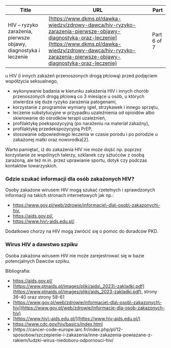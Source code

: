 | **Title**       | **URL**           | **Part**              |
|-----------------|-------------------|-----------------------|
| HIV – ryzyko zarażenia, pierwsze objawy, diagnostyka i leczenie         | [https://www.dkms.pl/dawka-wiedzy/zdrowy-dawca/hiv-ryzyko-zarazenia-pierwsze-objawy-diagnostyka-oraz-leczenie](https://www.dkms.pl/dawka-wiedzy/zdrowy-dawca/hiv-ryzyko-zarazenia-pierwsze-objawy-diagnostyka-oraz-leczenie)    | Part 6 of 7          |

u HIV (i innych zakażeń przenoszonych drogą płciową) przed podjęciem współżycia seksualnego,
* wykonywanie badania w kierunku zakażenia HIV i innych chorób przenoszonych drogą płciową co 3 miesiące u osób, u których stwierdza się duże ryzyko zarażenia patogenami,
* korzystanie z programów wymiany igieł, strzykawek i innego sprzętu,
* leczenie substytucyjne w przypadku uzależnienia od opioidów albo skierowanie do ośrodków terapii uzależnień,
* profilaktykę poekspozycyjną (po narażeniu na materiał zakaźny),
* profilaktykę przedekspozycyjną PrEP,
* stosowanie odpowiedniego leczenia w czasie porodu i po porodzie u zakażonej matki oraz noworodka\[2].


Warto pamiętać, iż do zakażenia HIV nie może dojść np. poprzez korzystanie ze wspólnych talerzy, szklanek czy sztućców z osobą zarażoną, ale też m.in. przez uprawianie sportu, dotyk czy podczas kontaktów towarzyskich.


### Gdzie szukać informacji dla osób zakażonych HIV?


Osoby zakażone wirusem HIV mogą szukać rzetelnych i sprawdzonych informacji na takich stronach internetowych jak np.:


* https://www.gov.pl/web/zdrowie/informacje\-dla\-osob\-zakazonych\-hiv,
* https://aids.gov.pl/,
* https://www.hiv\-aids.edu.pl/.


Dodatkowo chorzy na HIV mogą zwrócić się o pomoc do doradców PKD.


### Wirus HIV a dawstwo szpiku


Osoba zakażona wirusem HIV nie może zarejestrować się w bazie potencjalnych Dawców szpiku.


Bibliografia:


* <https://aids.gov.pl/>
* [https://www.ptnaids.pl/images/pliki/aids\_2023\-zakladki.pdf](https://www.ptnaids.pl/images/pliki/aids_2023-zakladki.pdf), strony 36\-40 oraz strony 58\-61
* [https://www.gov.pl/web/zdrowie/informacje\-dla\-osob\-zakazonych\-hiv](https://www.gov.pl/web/zdrowie/informacje-dla-osob-zakazonych-hiv)
* [https://www.hiv\-aids.edu.pl/](https://www.hiv-aids.edu.pl/)
* <https://www.cdc.gov/hiv/basics/index.html>
* [https://cancer\-code\-europe.iarc.fr/index.php/pl/12\-sposobow/szczepienie\-i\-zakazenia/inne\-zakazenia\-powiazane\-z\-rakiem/ludzki\-wirus\-niedoboru\-odpornosci\-hiv/